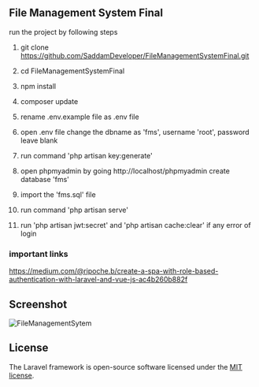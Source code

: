 ## File Management System Final

run the project by following steps
1. git clone https://github.com/SaddamDeveloper/FileManagementSystemFinal.git
2. cd FileManagementSystemFinal
3. npm install
4. composer update
5. rename .env.example file as .env file
6. open .env file change the dbname as 'fms', username 'root', password leave blank
7. run command 'php artisan key:generate'
8. open phpmyadmin by going http://localhost/phpmyadmin create database 'fms'
9. import the 'fms.sql' file
10. run command 'php artisan serve'

11. run 'php artisan jwt:secret' and 'php artisan cache:clear' if any error of login








### important links 
https://medium.com/@ripoche.b/create-a-spa-with-role-based-authentication-with-laravel-and-vue-js-ac4b260b882f





## Screenshot
![FileManagementSytem](https://user-images.githubusercontent.com/36893768/60245567-7ed9b480-98da-11e9-843c-fb7c49bb3cf0.JPG)


## License

The Laravel framework is open-source software licensed under the [MIT license](https://opensource.org/licenses/MIT).
